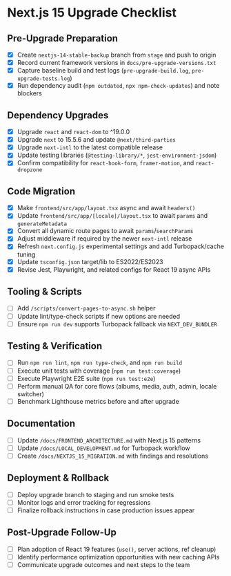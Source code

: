 # Next.js 15 Upgrade Checklist

## Pre-Upgrade Preparation

- [x] Create `nextjs-14-stable-backup` branch from `stage` and push to origin
- [x] Record current framework versions in `docs/pre-upgrade-versions.txt`
- [x] Capture baseline build and test logs (`pre-upgrade-build.log`, `pre-upgrade-tests.log`)
- [x] Run dependency audit (`npm outdated`, `npx npm-check-updates`) and note blockers

## Dependency Upgrades

- [x] Upgrade `react` and `react-dom` to ^19.0.0
- [x] Upgrade `next` to 15.5.6 and update `@next/third-parties`
- [x] Upgrade `next-intl` to the latest compatible release
- [x] Update testing libraries (`@testing-library/*`, `jest-environment-jsdom`)
- [x] Confirm compatibility for `react-hook-form`, `framer-motion`, and `react-dropzone`

## Code Migration

- [x] Make `frontend/src/app/layout.tsx` async and await `headers()`
- [x] Update `frontend/src/app/[locale]/layout.tsx` to await `params` and `generateMetadata`
- [x] Convert all dynamic route pages to await `params`/`searchParams`
- [x] Adjust middleware if required by the newer `next-intl` release
- [x] Refresh `next.config.js` experimental settings and add Turbopack/cache tuning
- [x] Update `tsconfig.json` target/lib to ES2022/ES2023
- [x] Revise Jest, Playwright, and related configs for React 19 async APIs

## Tooling & Scripts

- [ ] Add `/scripts/convert-pages-to-async.sh` helper
- [ ] Update lint/type-check scripts if new options are needed
- [ ] Ensure `npm run dev` supports Turbopack fallback via `NEXT_DEV_BUNDLER`

## Testing & Verification

- [ ] Run `npm run lint`, `npm run type-check`, and `npm run build`
- [ ] Execute unit tests with coverage (`npm run test:coverage`)
- [ ] Execute Playwright E2E suite (`npm run test:e2e`)
- [ ] Perform manual QA for core flows (albums, media, auth, admin, locale switcher)
- [ ] Benchmark Lighthouse metrics before and after upgrade

## Documentation

- [ ] Update `/docs/FRONTEND_ARCHITECTURE.md` with Next.js 15 patterns
- [ ] Update `/docs/LOCAL_DEVELOPMENT.md` for Turbopack workflow
- [ ] Create `/docs/NEXTJS_15_MIGRATION.md` with findings and resolutions

## Deployment & Rollback

- [ ] Deploy upgrade branch to staging and run smoke tests
- [ ] Monitor logs and error tracking for regressions
- [ ] Finalize rollback instructions in case production issues appear

## Post-Upgrade Follow-Up

- [ ] Plan adoption of React 19 features (`use()`, server actions, ref cleanup)
- [ ] Identify performance optimization opportunities with new caching APIs
- [ ] Communicate upgrade outcomes and next steps to the team

